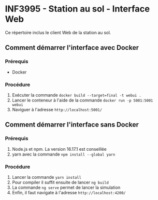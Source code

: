 # INF3995 - Station au sol - Interface Web

Ce répertoire inclus le client Web de la station au sol.

## Comment démarrer l'interface **avec** Docker

### Prérequis
- Docker

### Procédure
1. Exécuter la commande ``docker build --target=final -t webui .``
2. Lancer le conteneur à l'aide de la commande ``docker run -p 5001:5001 webui``
3. Naviguer à l'adresse `http://localhost:5001/`

## Comment démarrer l'interface **sans** Docker
### Prérequis
1. Node.js et npm. La version 16.17.1 est conseillée
2. yarn avec la commande ``npm install --global yarn``
### Procédure
1. Lancer la commande ``yarn install``
2. Pour compiler il suffit ensuite de lancer ``ng build``
3. La commande ``ng serve`` permet de lancer la simulation
4. Enfin, il faut navigate à l'adresse ``http://localhost:4200/``
